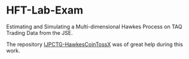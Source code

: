 # HFT-Lab-Exam
Estimating and Simulating a Multi-dimensional Hawkes Process on TAQ Trading Data from the JSE.

The repository [IJPCTG-HawkesCoinTossX](https://github.com/IvanJericevich/IJPCTG-HawkesCoinTossX) was of great help during this work.
